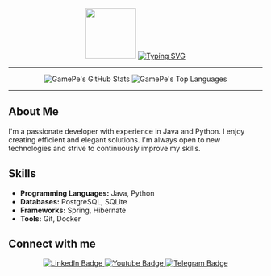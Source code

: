 <div id="header" align="center">
  <img src="https://media.giphy.com/media/M9gbBd9nbDrOTu1Mqx/giphy.gif" width="100"/>
  <a href="https://git.io/typing-svg"><img src="https://readme-typing-svg.herokuapp.com?font=Fira+Code&size=45&pause=5000&color=FFFFFF&center=true&vCenter=true&width=500&height=100&lines=Hi%2C+I'm+GamePe!+%F0%9F%91%8B" alt="Typing SVG" /></a>
</div>

---

<div align="center">
  <img src="https://github-readme-stats.vercel.app/api?username=IGamePeI&show_icons=true&theme=radical" alt="GamePe's GitHub Stats"/>
  <img src="https://github-readme-stats.vercel.app/api/top-langs/?username=IGamePeI&layout=compact&theme=radical" alt="GamePe's Top Languages"/>
</div>

---

## About Me

I'm a passionate developer with experience in Java and Python. I enjoy creating efficient and elegant solutions. I'm always open to new technologies and strive to continuously improve my skills.

## Skills

- **Programming Languages:** Java, Python
- **Databases:** PostgreSQL, SQLite
- **Frameworks:** Spring, Hibernate
- **Tools:** Git, Docker


## Connect with me

<div align="center">
  <a href="your_linkedin_profile">
    <img src="https://img.shields.io/badge/LinkedIn-0077B5?style=for-the-badge&logo=linkedin&logoColor=white" alt="LinkedIn Badge"/>
  </a>
  <a href="https://www.youtube.com/@IGamePeI">
    <img src="https://img.shields.io/badge/YouTube-red?style=for-the-badge&logo=youtube&logoColor=white" alt="Youtube Badge"/>
  </a>
  <a href="https://t.me/GemePe">
    <img src="https://img.shields.io/badge/Telegram-2CA5E0?style=for-the-badge&logo=telegram&logoColor=white" alt="Telegram Badge"/>
  </a>
</div>
